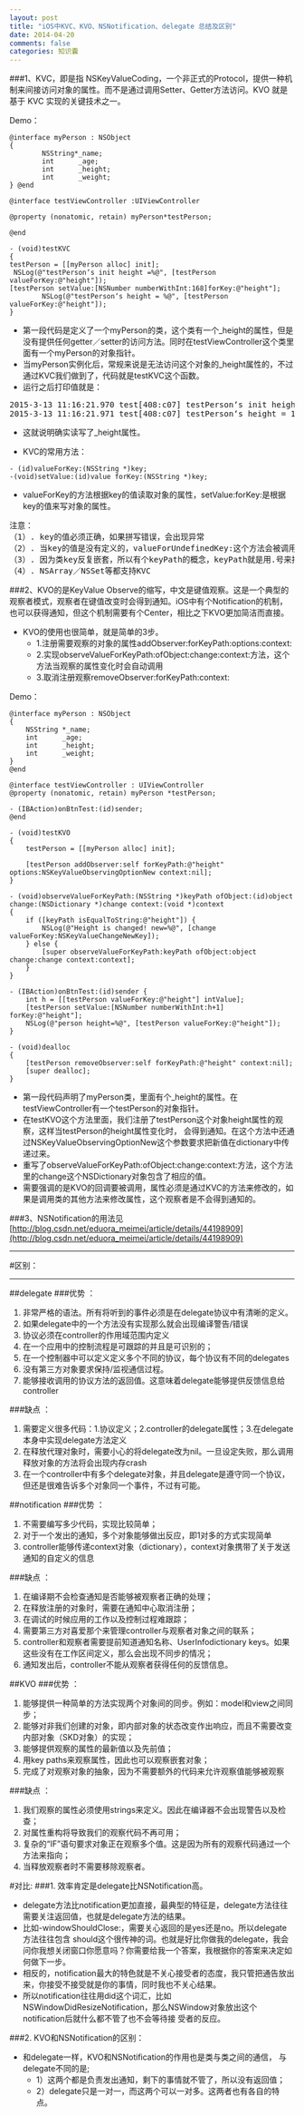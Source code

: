 ```yaml
---
layout: post
title: "iOS中KVC、KVO、NSNotification、delegate 总结及区别"
date: 2014-04-20
comments: false
categories: 知识囊
---                               
```


###1、KVC，即是指 NSKeyValueCoding，一个非正式的Protocol，提供一种机制来间接访问对象的属性。而不是通过调用Setter、Getter方法访问。KVO 就是基于 KVC 实现的关键技术之一。

Demo：

```objc
@interface myPerson : NSObject
{    
        NSString*_name;    
        int      _age;    
        int      _height;    
        int      _weight;
} @end
 
@interface testViewController :UIViewController 
 
@property (nonatomic, retain) myPerson*testPerson; 
 
@end
 
- (void)testKVC
{    
testPerson = [[myPerson alloc] init];        
 NSLog(@"testPerson‘s init height =%@", [testPerson valueForKey:@"height"]);   
[testPerson setValue:[NSNumber numberWithInt:168]forKey:@"height"];
        NSLog(@"testPerson‘s height = %@", [testPerson valueForKey:@"height"]);
}
```

- 第一段代码是定义了一个myPerson的类，这个类有一个_height的属性，但是没有提供任何getter／setter的访问方法。同时在testViewController这个类里面有一个myPerson的对象指针。
- 当myPerson实例化后，常规来说是无法访问这个对象的_height属性的，不过通过KVC我们做到了，代码就是testKVC这个函数。
- 运行之后打印值就是：
<pre>
2015-3-13 11:16:21.970 test[408:c07] testPerson‘s init height = 0
2015-3-13 11:16:21.971 test[408:c07] testPerson‘s height = 168
</pre>
- 这就说明确实读写了_height属性。
 

- KVC的常用方法：

```
- (id)valueForKey:(NSString *)key; 
-(void)setValue:(id)value forKey:(NSString *)key;
```

- valueForKey的方法根据key的值读取对象的属性，setValue:forKey:是根据key的值来写对象的属性。

<pre>
注意：
（1）. key的值必须正确，如果拼写错误，会出现异常
（2）. 当key的值是没有定义的，valueForUndefinedKey:这个方法会被调用，如果你自己写了这个方法，key的值出错就会调用到这里来
（3）. 因为类key反复嵌套，所以有个keyPath的概念，keyPath就是用.号来把一个一个key链接起来，这样就可以根据这个路径访问下去
（4）. NSArray／NSSet等都支持KVC
</pre>

###2、KVO的是KeyValue Observe的缩写，中文是键值观察。这是一个典型的观察者模式，观察者在键值改变时会得到通知。iOS中有个Notification的机制，也可以获得通知，但这个机制需要有个Center，相比之下KVO更加简洁而直接。

- KVO的使用也很简单，就是简单的3步。
	- 1.注册需要观察的对象的属性addObserver:forKeyPath:options:context:
	- 2.实现observeValueForKeyPath:ofObject:change:context:方法，这个方法当观察的属性变化时会自动调用
	- 3.取消注册观察removeObserver:forKeyPath:context:

Demo：

```objc
@interface myPerson : NSObject  
{  
    NSString *_name;  
    int      _age;  
    int      _height;  
    int      _weight;  
}  
@end  
  
@interface testViewController : UIViewController  
@property (nonatomic, retain) myPerson *testPerson;  
  
- (IBAction)onBtnTest:(id)sender;  
@end  
  
- (void)testKVO  
{  
    testPerson = [[myPerson alloc] init];  
      
    [testPerson addObserver:self forKeyPath:@"height" options:NSKeyValueObservingOptionNew context:nil];  
}  
  
- (void)observeValueForKeyPath:(NSString *)keyPath ofObject:(id)object change:(NSDictionary *)change context:(void *)context  
{  
    if ([keyPath isEqualToString:@"height"]) {  
        NSLog(@"Height is changed! new=%@", [change valueForKey:NSKeyValueChangeNewKey]);  
    } else {  
        [super observeValueForKeyPath:keyPath ofObject:object change:change context:context];  
    }  
}  
  
- (IBAction)onBtnTest:(id)sender {  
    int h = [[testPerson valueForKey:@"height"] intValue];      
    [testPerson setValue:[NSNumber numberWithInt:h+1] forKey:@"height"];  
    NSLog(@"person height=%@", [testPerson valueForKey:@"height"]);  
}  
  
- (void)dealloc  
{  
    [testPerson removeObserver:self forKeyPath:@"height" context:nil];  
    [super dealloc];  
}  
```

- 第一段代码声明了myPerson类，里面有个_height的属性。在testViewController有一个testPerson的对象指针。
- 在testKVO这个方法里面，我们注册了testPerson这个对象height属性的观察，这样当testPerson的height属性变化时， 会得到通知。在这个方法中还通过NSKeyValueObservingOptionNew这个参数要求把新值在dictionary中传递过来。
- 重写了observeValueForKeyPath:ofObject:change:context:方法，这个方法里的change这个NSDictionary对象包含了相应的值。
- 需要强调的是KVO的回调要被调用，属性必须是通过KVC的方法来修改的，如果是调用类的其他方法来修改属性，这个观察者是不会得到通知的。

###3、NSNotification的用法见[http://blog.csdn.net/eduora_meimei/article/details/44198909](http://blog.csdn.net/eduora_meimei/article/details/44198909)

---

#区别：

---

##delegate
###优势 ：
1. 非常严格的语法。所有将听到的事件必须是在delegate协议中有清晰的定义。
2. 如果delegate中的一个方法没有实现那么就会出现编译警告/错误
3. 协议必须在controller的作用域范围内定义
4. 在一个应用中的控制流程是可跟踪的并且是可识别的；
5. 在一个控制器中可以定义定义多个不同的协议，每个协议有不同的delegates
6. 没有第三方对象要求保持/监视通信过程。
7. 能够接收调用的协议方法的返回值。这意味着delegate能够提供反馈信息给controller

###缺点 ：
1. 需要定义很多代码：1.协议定义；2.controller的delegate属性；3.在delegate本身中实现delegate方法定义
2. 在释放代理对象时，需要小心的将delegate改为nil。一旦设定失败，那么调用释放对象的方法将会出现内存crash
3. 在一个controller中有多个delegate对象，并且delegate是遵守同一个协议，但还是很难告诉多个对象同一个事件，不过有可能。

##notification
###优势 ：
1. 不需要编写多少代码，实现比较简单；
2. 对于一个发出的通知，多个对象能够做出反应，即1对多的方式实现简单
3. controller能够传递context对象（dictionary），context对象携带了关于发送通知的自定义的信息

###缺点 ：
1. 在编译期不会检查通知是否能够被观察者正确的处理； 
2. 在释放注册的对象时，需要在通知中心取消注册；
3. 在调试的时候应用的工作以及控制过程难跟踪；
4. 需要第三方对喜爱那个来管理controller与观察者对象之间的联系；
5. controller和观察者需要提前知道通知名称、UserInfodictionary keys。如果这些没有在工作区间定义，那么会出现不同步的情况；
6. 通知发出后，controller不能从观察者获得任何的反馈信息。

##KVO
###优势 ：
1. 能够提供一种简单的方法实现两个对象间的同步。例如：model和view之间同步；
2. 能够对非我们创建的对象，即内部对象的状态改变作出响应，而且不需要改变内部对象（SKD对象）的实现；
3. 能够提供观察的属性的最新值以及先前值；
4. 用key paths来观察属性，因此也可以观察嵌套对象；
5. 完成了对观察对象的抽象，因为不需要额外的代码来允许观察值能够被观察

###缺点 ：
1. 我们观察的属性必须使用strings来定义。因此在编译器不会出现警告以及检查；
2. 对属性重构将导致我们的观察代码不再可用；
3. 复杂的“IF”语句要求对象正在观察多个值。这是因为所有的观察代码通过一个方法来指向；
4. 当释放观察者时不需要移除观察者。

#对比:
###1. 效率肯定是delegate比NSNotification高。
- delegate方法比notification更加直接，最典型的特征是，delegate方法往往需要关注返回值，也就是delegate方法的结果。
- 比如-windowShouldClose:，需要关心返回的是yes还是no。所以delegate方法往往包含 should这个很传神的词。也就是好比你做我的delegate，我会问你我想关闭窗口你愿意吗？你需要给我一个答案，我根据你的答案来决定如何做下一步。
- 相反的，notification最大的特色就是不关心接受者的态度，我只管把通告放出来，你接受不接受就是你的事情，同时我也不关心结果。
- 所以notification往往用did这个词汇，比如NSWindowDidResizeNotification，那么NSWindow对象放出这个notification后就什么都不管了也不会等待接 受者的反应。

###2. KVO和NSNotification的区别：
- 和delegate一样，KVO和NSNotification的作用也是类与类之间的通信，
与delegate不同的是;
	- 1）这两个都是负责发出通知，剩下的事情就不管了，所以没有返回值；
    - 2）delegate只是一对一，而这两个可以一对多。这两者也有各自的特点。
